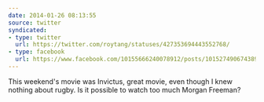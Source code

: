 ```yaml
---
date: 2014-01-26 08:13:55
source: twitter
syndicated:
- type: twitter
  url: https://twitter.com/roytang/statuses/427353694443552768/
- type: facebook
  url: https://www.facebook.com/10155666240078912/posts/10152749067438912
---
```


This weekend's movie was Invictus, great movie, even though I knew nothing about rugby. Is it possible to watch too much Morgan Freeman?